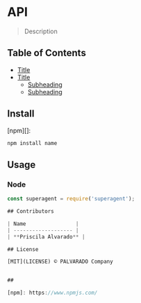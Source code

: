 # API

> Description

## Table of Contents

* [Title](#title)
* [Title](#title)
  * [Subheading](#subheading)
  * [Subheading](#subheading)

## Install

[npm][]:

```sh
npm install name
```

## Usage

### Node

```js
const superagent = require('superagent');

## Contributors

| Name                |
| ------------------- |
| **Priscila Alvarado** |

## License

[MIT](LICENSE) © PALVARADO Company


##

[npm]: https://www.npmjs.com/
